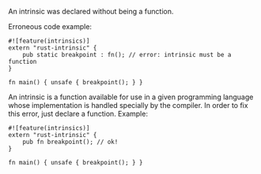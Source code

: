 An intrinsic was declared without being a function.

Erroneous code example:

```compile_fail,E0622
#![feature(intrinsics)]
extern "rust-intrinsic" {
    pub static breakpoint : fn(); // error: intrinsic must be a function
}

fn main() { unsafe { breakpoint(); } }
```

An intrinsic is a function available for use in a given programming language
whose implementation is handled specially by the compiler. In order to fix this
error, just declare a function. Example:

```no_run
#![feature(intrinsics)]
extern "rust-intrinsic" {
    pub fn breakpoint(); // ok!
}

fn main() { unsafe { breakpoint(); } }
```
